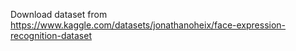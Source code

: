 Download dataset from https://www.kaggle.com/datasets/jonathanoheix/face-expression-recognition-dataset
